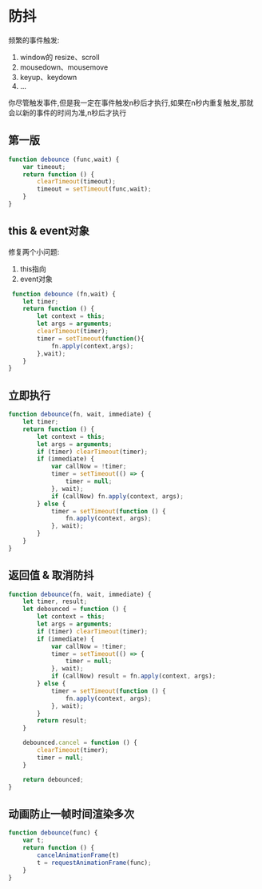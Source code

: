 # 防抖

频繁的事件触发:

1. window的 resize、scroll
2. mousedown、mousemove
3. keyup、keydown
4. ...

你尽管触发事件,但是我一定在事件触发n秒后才执行,如果在n秒内重复触发,那就会以新的事件的时间为准,n秒后才执行

## 第一版

```javascript
function debounce (func,wait) {
    var timeout;
    return function () {
        clearTimeout(timeout);
        timeout = setTimeout(func,wait);
    }
}
```

## this & event对象

修复两个小问题:

1. this指向
2. event对象

```javascript
 function debounce (fn,wait) {
    let timer;
    return function () {
        let context = this;
        let args = arguments;
        clearTimeout(timer);
        timer = setTimeout(function(){
            fn.apply(context,args);
        },wait);
    }
}
```

## 立即执行

```javascript
function debounce(fn, wait, immediate) {
    let timer;
    return function () {
        let context = this;
        let args = arguments;
        if (timer) clearTimeout(timer);
        if (immediate) {
            var callNow = !timer;
            timer = setTimeout(() => {
                timer = null;
            }, wait);
            if (callNow) fn.apply(context, args);
        } else {
            timer = setTimeout(function () {
                fn.apply(context, args);
            }, wait);
        }
    }
}
```

## 返回值 & 取消防抖

```javascript
function debounce(fn, wait, immediate) {
    let timer, result;
    let debounced = function () {
        let context = this;
        let args = arguments;
        if (timer) clearTimeout(timer);
        if (immediate) {
            var callNow = !timer;
            timer = setTimeout(() => {
                timer = null;
            }, wait);
            if (callNow) result = fn.apply(context, args);
        } else {
            timer = setTimeout(function () {
                fn.apply(context, args);
            }, wait);
        }
        return result;
    }

    debounced.cancel = function () {
        clearTimeout(timer);
        timer = null;
    }

    return debounced;
}
```

## 动画防止一帧时间渲染多次

```javascript
function debounce(func) {
    var t;
    return function () {
        cancelAnimationFrame(t)
        t = requestAnimationFrame(func);
    }
}
```
